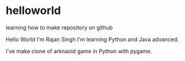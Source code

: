 # helloworld
learning how to make repository on github

Hello World
I'm Rajan Singh
I'm learning Python and Java advanced.

I've make clone of arknaoid game in Python with pygame.

